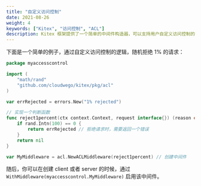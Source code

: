 ```yaml
---
title: "自定义访问控制"
date: 2021-08-26
weight: 4
keywords: ["Kitex", "访问控制", "ACL"]
description: Kitex 框架提供了一个简单的中间件构造器，可以支持用户自定义访问控制的逻辑，在特定条件下拒绝请求。
---
```


下面是一个简单的例子，通过自定义访问控制的逻辑，随机拒绝 1% 的请求：

```go
package myaccesscontrol

import (
    "math/rand"
    "github.com/cloudwego/kitex/pkg/acl"
)

var errRejected = errors.New("1% rejected")

// 实现一个判断函数
func reject1percent(ctx context.Context, request interface{}) (reason error) {
    if rand.Intn(100) == 0 {
        return errRejected // 拒绝请求时，需要返回一个错误
    }
    return nil
}

var MyMiddleware = acl.NewACLMiddleware(reject1percent) // 创建中间件
```

随后，你可以在创建 client 或者 server 的时候，通过 `WithMiddleware(myaccesscontrol.MyMiddleware)` 启用该中间件。

